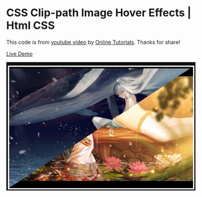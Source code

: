 # CSS Clip-path Image Hover Effects | Html CSS

This code is from [youtube video](https://www.youtube.com/watch?v=sOrPrPE-B4g) by [Online Tutorials](https://www.youtube.com/channel/UCbwXnUipZsLfUckBPsC7Jog). Thanks for share!

[Live Demo](https://yangshun.win/Learn-To-Use/Front-End/CSS-Effect/2019/11/16-CSS-Clip-path-Image-Hover-Effects/index.html)

![](effect.png)